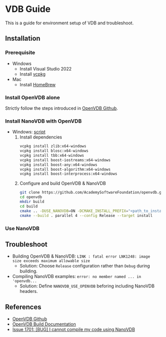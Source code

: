 # VDB Guide

This is a guide for environment setup of VDB and troubleshoot.

## Installation

### Prerequisite
- Windows
    - Install Visual Studio 2022
    - Install [vcpkg](https://github.com/microsoft/vcpkg)
- Mac
    - Install [HomeBrew](https://brew.sh/)

### Install OpenVDB alone
Strictly follow the steps introduced in [OpenVDB Github](https://github.com/AcademySoftwareFoundation/openvdb).

### Install NanoVDB with OpenVDB
- Windows: [script](./all_win.ps1)
    1. Install dependencies
        ```bash
        vcpkg install zlib:x64-windows
        vcpkg install blosc:x64-windows
        vcpkg install tbb:x64-windows
        vcpkg install boost-iostreams:x64-windows
        vcpkg install boost-any:x64-windows
        vcpkg install boost-algorithm:x64-windows
        vcpkg install boost-interprocess:x64-windows
        ```
    2. Configure and build OpenVDB & NanoVDB
        ```bash
        git clone https://github.com/AcademySoftwareFoundation/openvdb.git
        cd openvdb
        mkdir build
        cd build
        cmake .. -DUSE_NANOVDB=ON -DCMAKE_INSTALL_PREFIX="<path_to_install>" -DCMAKE_TOOLCHAIN_FILE="<path_to_vcpkg>/scripts/buildsystems/vcpkg.cmake"
        cmake --build . parallel 4 --config Release --target install
        ```

### Use NanoVDB



## Troubleshoot
- Building OpenVDB & NanoVDB:  `LINK : fatal error LNK1248: image size exceeds maximum allowable size`
    - Solution: Choose `Release` configuration rather than `Debug` during building.
- Compiling NanoVDB examples: `error: no member named ... in 'openvdb...`
    - Solution: Define `NANOVDB_USE_OPENVDB` beforing including NanoVDB headers.

## References
- [OpenVDB Github](https://github.com/AcademySoftwareFoundation/openvdb)
- [OpenVDB Build Documentation](https://www.openvdb.org/documentation/doxygen/build.html)
- [Issue 1701: [BUG] I cannot compile my code using NanoVDB](https://github.com/AcademySoftwareFoundation/openvdb/issues/1707)